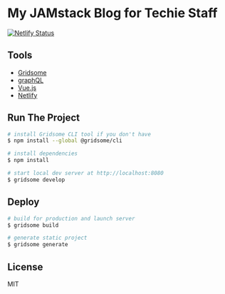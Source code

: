 # My JAMstack Blog for Techie Staff

[![Netlify Status](https://api.netlify.com/api/v1/badges/e6f8b036-0ab5-4128-9f5f-bf46601424e7/deploy-status)](https://app.netlify.com/sites/techiestuff/deploys)

## Tools

- [Gridsome](https://gridsome.org/)
- [graphQL](https://graphql.org/)
- [Vue.js](https://vuejs.org/)
- [Netlify](https://www.netlify.com/)

## Run The Project

```bash
# install Gridsome CLI tool if you don't have
$ npm install --global @gridsome/cli

# install dependencies
$ npm install

# start local dev server at http://localhost:8080
$ gridsome develop
```

## Deploy

```bash
# build for production and launch server
$ gridsome build

# generate static project
$ gridsome generate
```

## License

MIT
